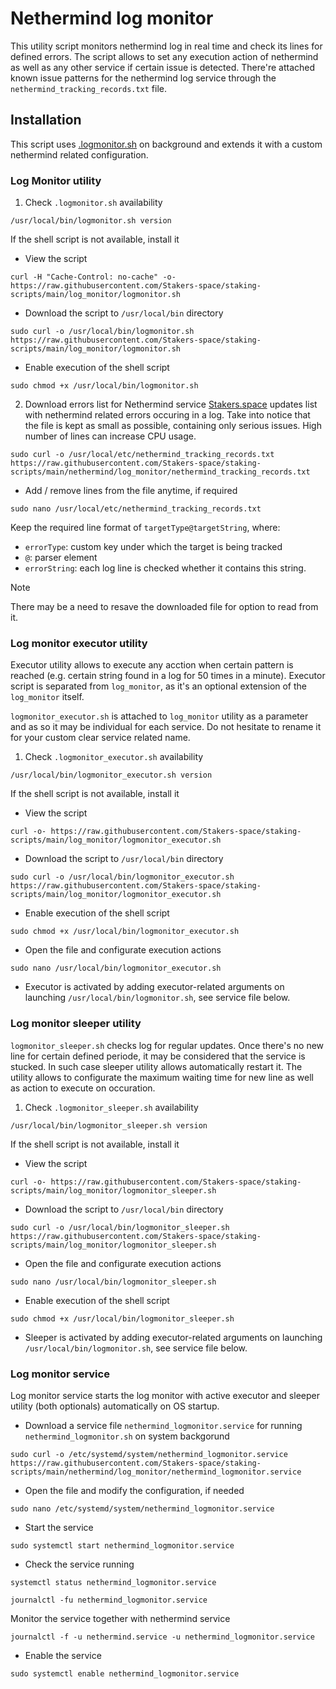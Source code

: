 # Nethermind log monitor

This utility script monitors nethermind log in real time and check its lines for defined errors. The script allows to set any execution action of nethermind as well as any other service if certain issue is detected. There're attached known issue patterns for the nethermind log service through the `nethermind_tracking_records.txt` file.

## Installation
This script uses [.logmonitor.sh](https://github.com/Stakers-space/staking-scripts/tree/main/log_monitor) on background and extends it with a custom nethermind related configuration.
### Log Monitor utility
1. Check `.logmonitor.sh` availability
```
/usr/local/bin/logmonitor.sh version
```
If the shell script is not available, install it
- View the script
```
curl -H "Cache-Control: no-cache" -o- https://raw.githubusercontent.com/Stakers-space/staking-scripts/main/log_monitor/logmonitor.sh
```
- Download the script to `/usr/local/bin` directory
```
sudo curl -o /usr/local/bin/logmonitor.sh https://raw.githubusercontent.com/Stakers-space/staking-scripts/main/log_monitor/logmonitor.sh
```
- Enable execution of the shell script
```
sudo chmod +x /usr/local/bin/logmonitor.sh
```

2. Download errors list for Nethermind service
[Stakers.space](https://stakers.space) updates list with nethermind related errors occuring in a log. Take into notice that the file is kept as small as possible, containing only serious issues. High number of lines can increase CPU usage.
```
sudo curl -o /usr/local/etc/nethermind_tracking_records.txt https://raw.githubusercontent.com/Stakers-space/staking-scripts/main/nethermind/log_monitor/nethermind_tracking_records.txt
```
- Add / remove lines from the file anytime, if required
```
sudo nano /usr/local/etc/nethermind_tracking_records.txt
```
Keep the required line format of `targetType@targetString`, where:
- `errorType`: custom key under which the target is being tracked
- `@`: parser element
- `errorString`: each log line is checked whether it contains this string.
> [!NOTE]
> There may be a need to resave the downloaded file for option to read from it.

### Log monitor executor utility
Executor utility allows to execute any acction when certain pattern is reached (e.g. certain string found in a log for 50 times in a minute). Executor script is separated from `log_monitor`, as it's an optional extension of the `log_monitor` itself.

`logmonitor_executor.sh` is attached to `log_monitor` utility as a parameter and as so it may be individual for each service. Do not hesitate to rename it for your custom clear service related name.

1. Check `.logmonitor_executor.sh` availability
```
/usr/local/bin/logmonitor_executor.sh version
```
If the shell script is not available, install it
- View the script
```
curl -o- https://raw.githubusercontent.com/Stakers-space/staking-scripts/main/log_monitor/logmonitor_executor.sh
```
- Download the script to `/usr/local/bin` directory
```
sudo curl -o /usr/local/bin/logmonitor_executor.sh https://raw.githubusercontent.com/Stakers-space/staking-scripts/main/log_monitor/logmonitor_executor.sh
```
- Enable execution of the shell script
```
sudo chmod +x /usr/local/bin/logmonitor_executor.sh
```
- Open the file and configurate execution actions
```
sudo nano /usr/local/bin/logmonitor_executor.sh
```
- Executor is activated by adding executor-related arguments on launching `/usr/local/bin/logmonitor.sh`, see service file below.

### Log monitor sleeper utility
`logmonitor_sleeper.sh` checks log for regular updates. Once there's no new line for certain defined periode, it may be considered that the service is stucked. In such case sleeper utility allows automatically restart it. The utility allows to configurate the maximum waiting time for new line as well as action to execute on occuration.

1. Check `.logmonitor_sleeper.sh` availability
```
/usr/local/bin/logmonitor_sleeper.sh version
```
If the shell script is not available, install it
- View the script
```
curl -o- https://raw.githubusercontent.com/Stakers-space/staking-scripts/main/log_monitor/logmonitor_sleeper.sh
```
- Download the script to `/usr/local/bin` directory
```
sudo curl -o /usr/local/bin/logmonitor_sleeper.sh https://raw.githubusercontent.com/Stakers-space/staking-scripts/main/log_monitor/logmonitor_sleeper.sh
```
- Open the file and configurate execution actions
```
sudo nano /usr/local/bin/logmonitor_sleeper.sh
```
- Enable execution of the shell script
```
sudo chmod +x /usr/local/bin/logmonitor_sleeper.sh
```
- Sleeper is activated by adding executor-related arguments on launching `/usr/local/bin/logmonitor.sh`, see service file below.


### Log monitor service
Log monitor service starts the log monitor with active executor and sleeper utility (both optionals) automatically on OS startup.

- Download a service file `nethermind_logmonitor.service` for running `nethermind_logmonitor.sh` on system backgorund
```
sudo curl -o /etc/systemd/system/nethermind_logmonitor.service https://raw.githubusercontent.com/Stakers-space/staking-scripts/main/nethermind/log_monitor/nethermind_logmonitor.service
```
- Open the file and modify the configuration, if needed
```
sudo nano /etc/systemd/system/nethermind_logmonitor.service
```
- Start the service
```
sudo systemctl start nethermind_logmonitor.service
```
- Check the service running
```
systemctl status nethermind_logmonitor.service
```
```
journalctl -fu nethermind_logmonitor.service
```
Monitor the service together with nethermind service
```
journalctl -f -u nethermind.service -u nethermind_logmonitor.service
```

- Enable the service
```
sudo systemctl enable nethermind_logmonitor.service
```